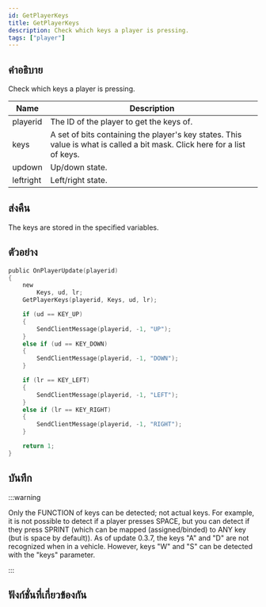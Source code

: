 ```yaml
---
id: GetPlayerKeys
title: GetPlayerKeys
description: Check which keys a player is pressing.
tags: ["player"]
---
```


## คำอธิบาย

Check which keys a player is pressing.

| Name      | Description                                                                                                               |
| --------- | ------------------------------------------------------------------------------------------------------------------------- |
| playerid  | The ID of the player to get the keys of.                                                                                  |
| keys      | A set of bits containing the player's key states. This value is what is called a bit mask. Click here for a list of keys. |
| updown    | Up/down state.                                                                                                            |
| leftright | Left/right state.                                                                                                         |

## ส่งคืน

The keys are stored in the specified variables.

## ตัวอย่าง

```c
public OnPlayerUpdate(playerid)
{
    new
        Keys, ud, lr;
    GetPlayerKeys(playerid, Keys, ud, lr);

    if (ud == KEY_UP)
    {
        SendClientMessage(playerid, -1, "UP");
    }
    else if (ud == KEY_DOWN)
    {
        SendClientMessage(playerid, -1, "DOWN");
    }

    if (lr == KEY_LEFT)
    {
        SendClientMessage(playerid, -1, "LEFT");
    }
    else if (lr == KEY_RIGHT)
    {
        SendClientMessage(playerid, -1, "RIGHT");
    }

    return 1;
}
```

## บันทึก

:::warning

Only the FUNCTION of keys can be detected; not actual keys. For example, it is not possible to detect if a player presses SPACE, but you can detect if they press SPRINT (which can be mapped (assigned/binded) to ANY key (but is space by default)).
As of update 0.3.7, the keys "A" and "D" are not recognized when in a vehicle. However, keys "W" and "S" can be detected with the "keys" parameter.

:::

## ฟังก์ชั่นที่เกี่ยวข้องกัน
